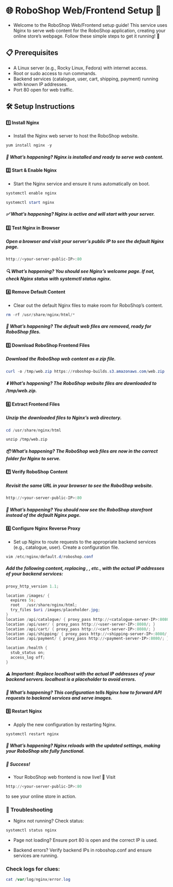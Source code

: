 # 🌐 RoboShop Web/Frontend Setup 🛒
* Welcome to the RoboShop Web/Frontend setup guide! This service uses Nginx to serve web content for the RoboShop application, creating your online store’s webpage. Follow these simple steps to get it running! 🚀

## 📋 Prerequisites

- A Linux server (e.g., Rocky Linux, Fedora) with internet access.  
- Root or sudo access to run commands.
- Backend services (catalogue, user, cart, shipping, payment) running with known IP addresses.
- Port 80 open for web traffic.


## 🛠️ Setup Instructions
#### 1️⃣ Install Nginx
- Install the Nginx web server to host the RoboShop website.
```powershell
yum install nginx -y
```
##### 🎉 What’s happening? Nginx is installed and ready to serve web content.

#### 2️⃣ Start & Enable Nginx
- Start the Nginx service and ensure it runs automatically on boot.
```powershell
systemctl enable nginx
```
```powershell
systemctl start nginx
```
##### ✅ What’s happening? Nginx is active and will start with your server.

#### 3️⃣ Test Nginx in Browser
##### Open a browser and visit your server’s public IP to see the default Nginx page.
```powershell
http://<your-server-public-IP>:80
``` 
##### 🔍 What’s happening? You should see Nginx’s welcome page. If not, check Nginx status with systemctl status nginx.

#### 4️⃣ Remove Default Content
* Clear out the default Nginx files to make room for RoboShop’s content.
```powershell
rm -rf /usr/share/nginx/html/*
```
##### 🧹 What’s happening? The default web files are removed, ready for RoboShop files.

#### 5️⃣ Download RoboShop Frontend Files
##### Download the RoboShop web content as a zip file.
```powershell
curl -o /tmp/web.zip https://roboshop-builds.s3.amazonaws.com/web.zip
```

##### ⬇️ What’s happening? The RoboShop website files are downloaded to /tmp/web.zip.

#### 6️⃣ Extract Frontend Files
##### Unzip the downloaded files to Nginx’s web directory.
```powershell
cd /usr/share/nginx/html
```
```powershell-interactive
unzip /tmp/web.zip
```
##### 📦 What’s happening? The RoboShop web files are now in the correct folder for Nginx to serve.

#### 7️⃣ Verify RoboShop Content
##### Revisit the same URL in your browser to see the RoboShop website.
```powershell
http://<your-server-public-IP>:80
```
##### 🎨 What’s happening? You should now see the RoboShop storefront instead of the default Nginx page.

#### 8️⃣ Configure Nginx Reverse Proxy
- Set up Nginx to route requests to the appropriate backend services (e.g., catalogue, user). Create a configuration file.
```powershell
vim /etc/nginx/default.d/roboshop.conf
```
##### Add the following content, replacing <catalogue-server-IP>, <user-server-IP>, etc., with the actual IP addresses of your backend services:
```powershell
proxy_http_version 1.1;

location /images/ {
  expires 5s;
  root   /usr/share/nginx/html;
  try_files $uri /images/placeholder.jpg;
}
location /api/catalogue/ { proxy_pass http://<catalogue-server-IP>:8080/; }
location /api/user/ { proxy_pass http://<user-server-IP>:8080/; }
location /api/cart/ { proxy_pass http://<cart-server-IP>:8080/; }
location /api/shipping/ { proxy_pass http://<shipping-server-IP>:8080/; }
location /api/payment/ { proxy_pass http://<payment-server-IP>:8080/; }

location /health {
  stub_status on;
  access_log off;
}
```
##### ⚠️ Important: Replace localhost with the actual IP addresses of your backend servers. localhost is a placeholder to avoid errors.
##### 🔧 What’s happening? This configuration tells Nginx how to forward API requests to backend services and serve images.

#### 9️⃣ Restart Nginx
* Apply the new configuration by restarting Nginx.
```powershell
systemctl restart nginx
```
##### 🔄 What’s happening? Nginx reloads with the updated settings, making your RoboShop site fully functional.

##### 🎉 Success!
* Your RoboShop web frontend is now live! 🌟 Visit 
```powershell
http://<your-server-public-IP>:80
```
to see your online store in action.

### 🐛 Troubleshooting

* Nginx not running? Check status:
```powershell
systemctl status nginx
```

* Page not loading? Ensure port 80 is open and the correct IP is used.

* Backend errors? Verify backend IPs in roboshop.conf and ensure services are running.

### Check logs for clues:
```powershell
cat /var/log/nginx/error.log
```







